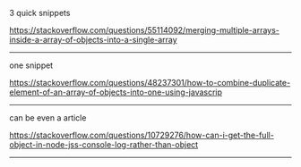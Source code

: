 3 quick snippets

https://stackoverflow.com/questions/55114092/merging-multiple-arrays-inside-a-array-of-objects-into-a-single-array


---

one snippet

https://stackoverflow.com/questions/48237301/how-to-combine-duplicate-element-of-an-array-of-objects-into-one-using-javascrip

---

can be even a article

https://stackoverflow.com/questions/10729276/how-can-i-get-the-full-object-in-node-jss-console-log-rather-than-object

---

